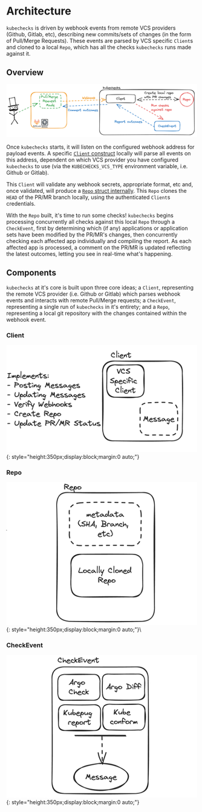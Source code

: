 # Architecture

`kubechecks` is driven by webhook events from remote VCS providers (Github, Gitlab, etc), describing new commits/sets of changes (in the form of Pull/Merge Requests). These events are parsed by VCS specific `Client`s and cloned to a local `Repo`, which has all
the checks `kubechecks` runs made against it.

## Overview

![Overall flow of how Kubechecks works, showing the process from PR, to server, to repo creation, to checks running, to output being posted back to Kubechecks](./img/flow.png)

Once `kubechecks` starts, it will listen on the configured webhook address for payload events. A specific [`Client` construct](#client) locally will parse all events on this address, dependent on which VCS provider you have configured `kubechecks` to
use (via the `KUBECHECKS_VCS_TYPE` environment variable, i.e. Github or Gitlab).

This `Client` will validate any webhook secrets,
appropriate format, etc and, once validated, will produce a [`Repo` struct internally](#repo). This `Repo` clones the `HEAD` of the
PR/MR branch locally, using the authenticated `Client`s credentials.

With the `Repo` built, it's time to run some checks! `kubechecks` begins processing concurrently all checks against this local `Repo` through a `CheckEvent`, first by determining which (if any) applications or application sets have been modified by the PR/MR's changes,
then concurrently checking each affected app individually and compiling the report. As each affected app is processed, a comment
on the PR/MR is updated reflecting the latest outcomes, letting you see in real-time what's happening.

## Components

`kubechecks` at it's core is built upon three core ideas; a `Client`, representing the remote VCS provider (i.e. Github or Gitlab) which parses webhook events and interacts with remote Pull/Merge requests; a `CheckEvent`, representing a single run of `kubechecks` in it's entirety; and a `Repo`, representing a local git repository with the changes contained within the webhook event.

### Client

![Diagram of Client, showing the concrete VCS implementation and the Message type](./img/client.png){: style="height:350px;display:block;margin:0 auto;"}

### Repo

![Check Event and Repo type diagrams](./img/repo.png){: style="height:350px;display:block;margin:0 auto;"}\

### CheckEvent

![Check Event and Repo type diagrams](./img/checkevent.png){: style="height:350px;display:block;margin:0 auto;"}
